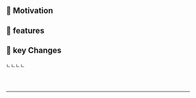<!-- 🍕 [branchName] : 간단한 대제목
//동기
-->
## 🍞 Motivation
<!--//test 컴포넌트를 만들었는데, 이러이러해서 만들었습니다. -->


## 🍪 features

<!--//기존 코드에서 바꾼점 -->
## 🔑 key Changes 
ㄴㄴㄴㄴ

<br>
<br>
<hr>

